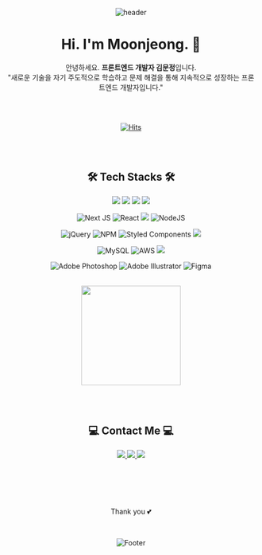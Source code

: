 <div align="center">

![header](https://capsule-render.vercel.app/api?type=waving&color=gradient&height=100&section=header&)

<h1>Hi. I'm Moonjeong. 🙌</h1>

안녕하세요. <strong>프론트엔드 개발자 김문정</strong>입니다.<br>
"새로운 기술을 자기 주도적으로 학습하고 문제 해결을 통해 지속적으로 성장하는 프론트엔드 개발자입니다." 

<br/><br/> 

[![Hits](https://hits.seeyoufarm.com/api/count/incr/badge.svg?url=https%3A%2F%2Fgithub.com%2Fsegretoo%2Fhit-counter&count_bg=%233D6CC8&title_bg=%23555555&icon=&icon_color=%23E7E7E7&title=hits&edge_flat=false)](https://hits.seeyoufarm.com)

<br/><br/>      
  
<h2>🛠️ Tech Stacks 🛠️</h2>

<img src="https://img.shields.io/badge/html5-%23E34F26.svg?&style=for-the-badge&logo=html5&logoColor=white" /> <img src="https://img.shields.io/badge/css3-%231572B6.svg?&style=for-the-badge&logo=css3&logoColor=white" /> <img src="https://img.shields.io/badge/javascript-%23F7DF1E.svg?&style=for-the-badge&logo=javascript&logoColor=black" /> <img src="https://img.shields.io/badge/typescript-%233178C6.svg?&style=for-the-badge&logo=typescript&logoColor=white" />

![Next JS](https://img.shields.io/badge/Next-black?style=for-the-badge&logo=next.js&logoColor=white)
![React](https://img.shields.io/badge/react-%2320232a.svg?style=for-the-badge&logo=react&logoColor=%2361DAFB)
<img src="https://img.shields.io/badge/express-%23000000.svg?&style=for-the-badge&logo=express&logoColor=white" />
![NodeJS](https://img.shields.io/badge/node.js-6DA55F?style=for-the-badge&logo=node.js&logoColor=white)


![jQuery](https://img.shields.io/badge/jquery-%230769AD.svg?style=for-the-badge&logo=jquery&logoColor=white)
![NPM](https://img.shields.io/badge/NPM-%23CB3837.svg?style=for-the-badge&logo=npm&logoColor=white)
![Styled Components](https://img.shields.io/badge/styled--components-DB7093?style=for-the-badge&logo=styled-components&logoColor=white)
<img src="https://img.shields.io/badge/bootstrap-%237952B3.svg?&style=for-the-badge&logo=bootstrap&logoColor=white" />


![MySQL](https://img.shields.io/badge/mysql-4479A1.svg?style=for-the-badge&logo=mysql&logoColor=white)
![AWS](https://img.shields.io/badge/AWS-%23FF9900.svg?style=for-the-badge&logo=amazon-aws&logoColor=white)
<img src="https://img.shields.io/badge/slack-%234A154B.svg?&style=for-the-badge&logo=slack&logoColor=white" />

![Adobe Photoshop](https://img.shields.io/badge/adobe%20photoshop-%2331A8FF.svg?style=for-the-badge&logo=adobe%20photoshop&logoColor=white)
![Adobe Illustrator](https://img.shields.io/badge/adobe%20illustrator-%23FF9A00.svg?style=for-the-badge&logo=adobe%20illustrator&logoColor=white)
![Figma](https://img.shields.io/badge/figma-%23F24E1E.svg?style=for-the-badge&logo=figma&logoColor=white)

<br/>

<a href="https://github.com/anuraghazra/convoychat">
  <img height=200 align="center" src="https://github-readme-stats.vercel.app/api/top-langs?username=segretoo&layout=compact&langs_count=8" />
</a>

<br/><br/> 

<h2>💻 Contact Me 💻</h2>
<a href="mailto:segreto8867@gmail.com"> <img src="https://img.shields.io/badge/gmail-%23EA4335.svg?&style=for-the-badge&logo=gmail&logoColor=white" /> </a>
<a href="https://github.com/segretoo"> <img src="https://img.shields.io/badge/github-%23181717.svg?&style=for-the-badge&logo=github&logoColor=white" /> </a> 
<a href="https://berry-camelotia-3f1.notion.site/118e42e876d9806a983adbf55f401fc9"> <img src="https://img.shields.io/badge/notion-%23000000.svg?&style=for-the-badge&logo=notion&logoColor=white" /> </a> 
  
<br/><br/><br/><br/> 
  
Thank you 💕

<br/> 

![Footer](https://capsule-render.vercel.app/api?type=waving&&color=gradient&height=100&section=footer)

</div>
